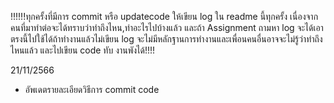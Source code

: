 !!!!!!ทุกครั้งที่มีการ commit หรือ updatecode ให้เขียน log ใน readme นี้ทุกครั้ง เนื่องจากคนที่มาทำต่อจะได้ทราบว่าทำถึงไหน,ทำอะไรไปบ้างแล้ว และถ้า Assignment ถามหา log จะได้เอาตรงนี้ไปใช้ได้ถ้าทำงานแล้วไม่เขียน log จะไม่มีหลักฐานการทำงานและเพื่อนคนอื่นอาจจะไม่รู้ว่าทำถึงไหนแล้ว และไปเขียน code ทับ งานพังได้!!!!

21/11/2566 
  - อัพเดตรายละเอียดวิธีการ commit code
